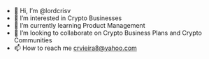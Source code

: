 - 👋 Hi, I’m @lordcrisv
- 👀 I’m interested in Crypto Businesses
- 🌱 I’m currently learning Product Management
- 💞️ I’m looking to collaborate on Crypto Business Plans and Crypto Communities
- 📫 How to reach me crvieira8@yahoo.com

<!---
lordcrisv/lordcrisv is a ✨ special ✨ repository because its `README.md` (this file) appears on your GitHub profile.
You can click the Preview link to take a look at your changes.
--->
